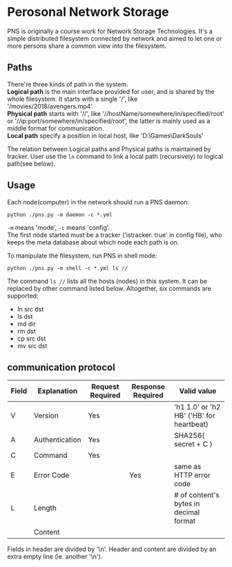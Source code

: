 # Perosonal Network Storage

PNS is originally a course work for Network Storage Technologies. It's a simple distributed filesystem connected by network and aimed to let one or more persons share a common view into the filesystem.


## Paths
There're three kinds of path in the system.   
**Logical path** is the main interface provided for user, and is shared by the whole filesystem. It starts with a single '/', like '/movies/2018/avengers.mp4'.    
**Physical path** starts with '//', like '//hostName/somewhere/in/specified/root' or '//ip:port/somewhere/in/specified/root', the latter is mainly used as a middle format for communication.  
**Local path** specify a position in local host, like 'D:\Games\DarkSouls' 

The relation between Logical paths and Physical paths is maintained by tracker. User use the `ln` command to link a local path (recursively) to logical path(see below).   



## Usage
Each node(computer) in the network should run a PNS daemon:
```
python ./pns.py -m daemon -c *.yml
```
`-m` means 'mode', `-c` means 'config'.  
The first node started must be a tracker ('istracker: true' in config file), who keeps the meta database about which node each path is on.

To manipulate the filesystem, run PNS in shell mode:
```
python ./pns.py -m shell -c *.yml ls //
```
The command `ls //` lists all the hosts (nodes) in this system. It can be replaced by other command listed below. 
Altogether, six commands are supported:
* ln src dst
* ls dst
* md dir
* rm dst
* cp src dst
* mv src dst

## communication protocol

Field |Explanation |Request Required|Response Required| Valid value
------|------------|--------|--------|-----------------
V     |Version     |Yes     |        |'h1 1.0' or 'h2 HB' ('HB' for heartbeat)
A     |Authentication |Yes  |        |SHA256( secret + C )
C     |Command     |Yes     |        |
E     |Error Code  |        | Yes    |same as HTTP error code
L     |Length      |        |        |# of content's bytes in decimal format
|     |Content     |        |        |

Fields in header are divided by '\n'. Header and content are divided by an extra empty line (ie. another '\n').
